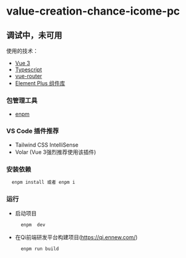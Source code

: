 # value-creation-chance-icome-pc

## 调试中，未可用


使用的技术：
+ [Vue 3](https://cn.vuejs.org)
+ [Typescript](https://www.typescriptlang.org/zh/docs)
+ [vue-router](https://router.vuejs.org/zh/index.html)
+ [Element Plus 组件库](https://ency.ennew.com)

### 包管理工具
 - [enpm](https://enpm.ennew.com)

### VS Code 插件推荐

+ Tailwind CSS IntelliSense
+ Volar (Vue 3强烈推荐使用该插件)

### 安装依赖

```bash
  enpm install 或者 enpm i
```
### 运行
+ 启动项目

  ```bash
    enpm  dev
  ```

+ 在Qi前端研发平台构建项目(https://qi.ennew.com/)

  ```bash
    enpm run build
  ``` 

